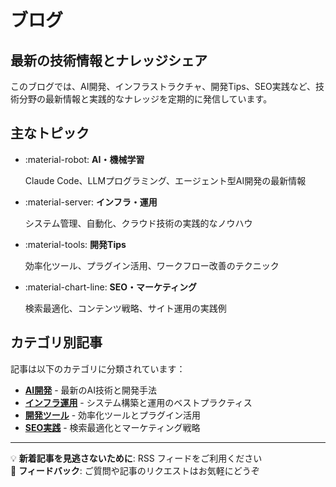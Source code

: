 # ブログ

## 最新の技術情報とナレッジシェア

このブログでは、AI開発、インフラストラクチャ、開発Tips、SEO実践など、技術分野の最新情報と実践的なナレッジを定期的に発信しています。

## 主なトピック

<div class="grid cards" markdown>

-   :material-robot: **AI・機械学習**
    
    Claude Code、LLMプログラミング、エージェント型AI開発の最新情報

-   :material-server: **インフラ・運用**
    
    システム管理、自動化、クラウド技術の実践的なノウハウ

-   :material-tools: **開発Tips**
    
    効率化ツール、プラグイン活用、ワークフロー改善のテクニック

-   :material-chart-line: **SEO・マーケティング**
    
    検索最適化、コンテンツ戦略、サイト運用の実践例

</div>

## カテゴリ別記事

記事は以下のカテゴリに分類されています：

- **[AI開発](#ai-development)** - 最新のAI技術と開発手法
- **[インフラ運用](#infrastructure)** - システム構築と運用のベストプラクティス  
- **[開発ツール](#development-tools)** - 効率化ツールとプラグイン活用
- **[SEO実践](#seo-practices)** - 検索最適化とマーケティング戦略

---

💡 **新着記事を見逃さないために**: RSS フィードをご利用ください  
📧 **フィードバック**: ご質問や記事のリクエストはお気軽にどうぞ